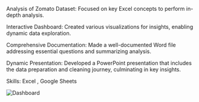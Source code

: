 Analysis of Zomato Dataset: Focused on key Excel concepts to perform in-depth analysis.

Interactive Dashboard: Created various visualizations for insights, enabling dynamic data exploration.

Comprehensive Documentation: Made a well-documented Word file addressing essential questions and summarizing analysis.

Dynamic Presentation: Developed a PowerPoint presentation that includes the data preparation and cleaning journey, culminating in key insights.

Skills: Excel , Google Sheets

![Dashboard](https://github.com/user-attachments/assets/44ded71b-d5e7-4370-82ae-6b905013dbcf)
